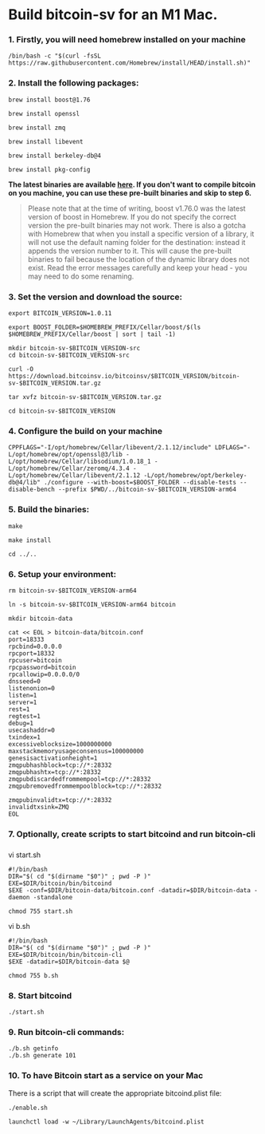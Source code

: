 # Build bitcoin-sv for an M1 Mac.

### 1. Firstly, you will need homebrew installed on your machine
```
/bin/bash -c "$(curl -fsSL https://raw.githubusercontent.com/Homebrew/install/HEAD/install.sh)"
```

### 2. Install the following packages:
```
brew install boost@1.76

brew install openssl

brew install zmq

brew install libevent

brew install berkeley-db@4

brew install pkg-config
```


__The latest binaries are available [here](https://github.com/ordishs/bitcoin-sv-arm64/tree/main/bitcoin-sv-1.0.11-arm64).  If you don't want to compile bitcoin on you machine, you can use these pre-built binaries and skip to step 6.__

> Please note that at the time of writing, boost v1.76.0 was the latest version of boost in Homebrew.  If you do not specify the correct version the pre-built binaries may not work.  There is also a gotcha with Homebrew that when you install a specific version of a library, it will not use the default naming folder for the destination: instead it appends the version number to it.  This will cause the pre-built binaries to fail because the location of the dynamic library does not exist.  Read the error messages carefully and keep your head - you may need to do some renaming.



### 3. Set the version and download the source:
```
export BITCOIN_VERSION=1.0.11

export BOOST_FOLDER=$HOMEBREW_PREFIX/Cellar/boost/$(ls $HOMEBREW_PREFIX/Cellar/boost | sort | tail -1)

mkdir bitcoin-sv-$BITCOIN_VERSION-src
cd bitcoin-sv-$BITCOIN_VERSION-src

curl -O https://download.bitcoinsv.io/bitcoinsv/$BITCOIN_VERSION/bitcoin-sv-$BITCOIN_VERSION.tar.gz

tar xvfz bitcoin-sv-$BITCOIN_VERSION.tar.gz

cd bitcoin-sv-$BITCOIN_VERSION
```

### 4. Configure the build on your machine
```
CPPFLAGS="-I/opt/homebrew/Cellar/libevent/2.1.12/include" LDFLAGS="-L/opt/homebrew/opt/openssl@3/lib -L/opt/homebrew/Cellar/libsodium/1.0.18_1 -L/opt/homebrew/Cellar/zeromq/4.3.4 -L/opt/homebrew/Cellar/libevent/2.1.12 -L/opt/homebrew/opt/berkeley-db@4/lib" ./configure --with-boost=$BOOST_FOLDER --disable-tests --disable-bench --prefix $PWD/../bitcoin-sv-$BITCOIN_VERSION-arm64
```

### 5. Build the binaries:
```
make

make install

cd ../..
```

### 6. Setup your environment:
```
rm bitcoin-sv-$BITCOIN_VERSION-arm64

ln -s bitcoin-sv-$BITCOIN_VERSION-arm64 bitcoin

mkdir bitcoin-data

cat << EOL > bitcoin-data/bitcoin.conf
port=18333
rpcbind=0.0.0.0
rpcport=18332
rpcuser=bitcoin
rpcpassword=bitcoin
rpcallowip=0.0.0.0/0
dnsseed=0
listenonion=0
listen=1
server=1
rest=1
regtest=1
debug=1
usecashaddr=0
txindex=1
excessiveblocksize=1000000000
maxstackmemoryusageconsensus=100000000
genesisactivationheight=1
zmqpubhashblock=tcp://*:28332
zmqpubhashtx=tcp://*:28332
zmqpubdiscardedfrommempool=tcp://*:28332
zmqpubremovedfrommempoolblock=tcp://*:28332

zmqpubinvalidtx=tcp://*:28332
invalidtxsink=ZMQ
EOL
```

### 7. Optionally, create scripts to start bitcoind and run bitcoin-cli
###

vi start.sh

```
#!/bin/bash
DIR="$( cd "$(dirname "$0")" ; pwd -P )"
EXE=$DIR/bitcoin/bin/bitcoind
$EXE -conf=$DIR/bitcoin-data/bitcoin.conf -datadir=$DIR/bitcoin-data -daemon -standalone

chmod 755 start.sh
```

vi b.sh

```
#!/bin/bash
DIR="$( cd "$(dirname "$0")" ; pwd -P )"
EXE=$DIR/bitcoin/bin/bitcoin-cli
$EXE -datadir=$DIR/bitcoin-data $@

chmod 755 b.sh
```

### 8. Start bitcoind
```
./start.sh
```

### 9. Run bitcoin-cli commands:
```
./b.sh getinfo
./b.sh generate 101
```

### 10. To have Bitcoin start as a service on your Mac

There is a script that will create the appropriate bitcoind.plist file:

```
./enable.sh

launchctl load -w ~/Library/LaunchAgents/bitcoind.plist
```
